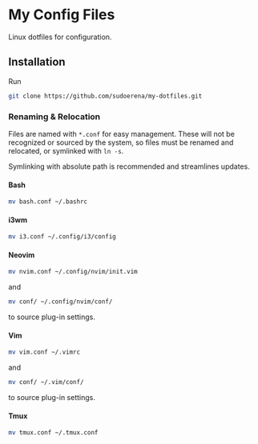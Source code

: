 # My Config Files

Linux dotfiles for configuration.

## Installation
Run
```bash
git clone https://github.com/sudoerena/my-dotfiles.git
```

### Renaming & Relocation
Files are named with `*.conf` for easy management.
These will not be recognized or sourced by the system, so files must be renamed and relocated, or symlinked with `ln -s`.

Symlinking with absolute path is recommended and streamlines updates.

#### Bash
```bash
mv bash.conf ~/.bashrc
```

#### i3wm
```bash
mv i3.conf ~/.config/i3/config
```

#### Neovim
```bash
mv nvim.conf ~/.config/nvim/init.vim
```
and
```bash
mv conf/ ~/.config/nvim/conf/
```
to source plug-in settings.

#### Vim
```bash
mv vim.conf ~/.vimrc
```
and
```bash
mv conf/ ~/.vim/conf/
```
to source plug-in settings.

#### Tmux
```bash
mv tmux.conf ~/.tmux.conf
```
